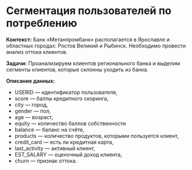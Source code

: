 # Сегментация пользователей по потреблению

**Контекст:** Банк «Метанпромбанк» располагается в Ярославле и областных городах: Ростов Великий и Рыбинск. Необходимо провести анализ оттока клиентов.

**Задачи:** Проанализируем клиентов регионального банка и выделим сегменты клиентов, которые склонны уходить из банка.

**Описание данных:**
- USERID — идентификатор пользователя,
- score — баллы кредитного скоринга,
- city — город,
- gender — пол,
- age — возраст,
- equity — количество баллов собственности
- balance — баланс на счёте,
- products — количество продуктов, которыми пользуется клиент,
- credit_card — есть ли кредитная карта,
- last_activity — активный клиент,
- EST_SALARY — оценочный доход клиента,
- сhurn — признак оттока.